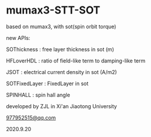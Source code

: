 # mumax3-STT-SOT
based on mumax3, with sot(spin orbit torque)

new APIs:

SOThickness : free layer thickness in sot (m)

HFLoverHDL : ratio of field-like term to damping-like term

JSOT : electrical current density in sot (A/m2) 

SOTFixedLayer : FixedLayer in sot

SPINHALL : spin hall angle



developed by ZJL in Xi'an Jiaotong University

977952515@qq.com

2020.9.20
